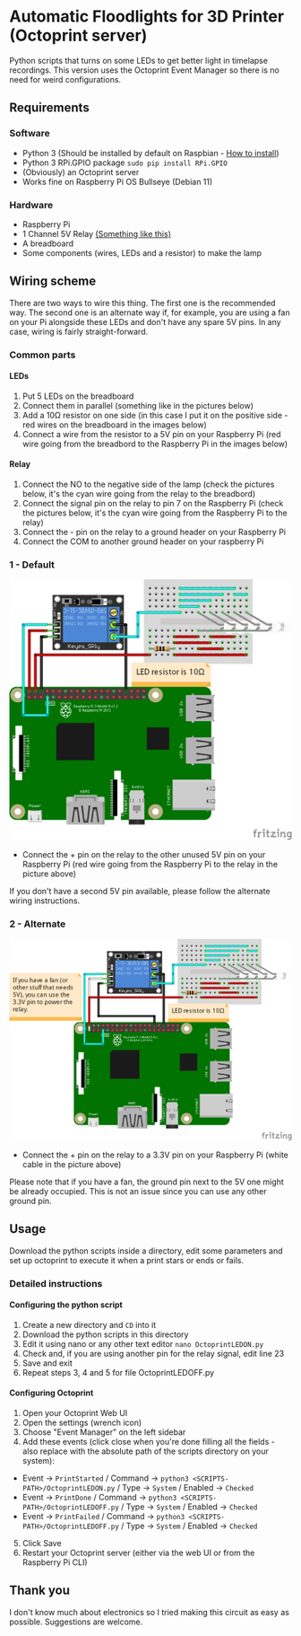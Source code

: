 # Automatic Floodlights for 3D Printer (Octoprint server)
Python scripts that turns on some LEDs to get better light in timelapse recordings.
This version uses the Octoprint Event Manager so there is no need for weird configurations.

## Requirements
### Software
* Python 3 (Should be installed by default on Raspbian - [How to install](https://www.raspberrypi.org/forums/viewtopic.php?t=181480)) 
* Python 3 RPi.GPIO package ```sudo pip install RPi.GPIO```
* (Obviously) an Octoprint server
* Works fine on Raspberry Pi OS Bullseye (Debian 11)

### Hardware
* Raspberry Pi
* 1 Channel 5V Relay [(Something like this)](https://www.amazon.com/dp/B00VRUAHLE/)
* A breadboard
* Some components (wires, LEDs and a resistor) to make the lamp

## Wiring scheme
There are two ways to wire this thing.
The first one is the recommended way.
The second one is an alternate way if, for example, you are using a fan on your Pi alongside these LEDs and don't have any spare 5V pins.
In any case, wiring is fairly straight-forward. 

### Common parts
#### LEDs
1. Put 5 LEDs on the breadboard
1. Connect them in parallel (something like in the pictures below)
1. Add a 10Ω resistor on one side (in this case I put it on the positive side - red wires on the breadboard in the images below)
1. Connect a wire from the resistor to a 5V pin on your Raspberry Pi (red wire going from the breadbord to the Raspberry Pi in the images below)

#### Relay
1. Connect the NO to the negative side of the lamp (check the pictures below, it's the cyan wire going from the relay to the breadbord)
1. Connect the signal pin on the relay to pin 7 on the Raspberry Pi (check the pictures below, it's the cyan wire going from the Raspberry Pi to the relay)
1. Connect the - pin on the relay to a ground header on your Raspberry Pi
1. Connect the COM to another ground header on your raspberry Pi

### 1 - Default
![Wiring scheme](https://github.com/StoKatze/Automatic-Floodlights-For-3D-Printer-Octoprint-server-/blob/main/Wiring%20Scheme/Lampadina%20Stampante%203D_bb_normal.png)
* Connect the + pin on the relay to the other unused 5V pin on your Raspberry Pi (red wire going from the Raspberry Pi to the relay in the picture above)

If you don't have a second 5V pin available, please follow the alternate wiring instructions.

### 2 - Alternate
![Wiring scheme Alternate](https://github.com/StoKatze/Automatic-Floodlights-For-3D-Printer-Octoprint-server-/blob/main/Wiring%20Scheme/Lampadina%20Stampante%203D_alternate.png)
* Connect the + pin on the relay to a 3.3V pin on your Raspberry Pi (white cable in the picture above)

Please note that if you have a fan, the ground pin next to the 5V one might be already occupied. This is not an issue since you can use any other ground pin.

## Usage 
Download the python scripts inside a directory, edit some parameters and set up octoprint to execute it when a print stars or ends or fails.

### Detailed instructions
#### Configuring the python script
1. Create a new directory and ```CD``` into it
1. Download the python scripts in this directory
1. Edit it using nano or any other text editor ```nano OctoprintLEDON.py```
1. Check and, if you are using another pin for the relay signal, edit line 23
1. Save and exit
1. Repeat steps 3, 4 and 5 for file OctoprintLEDOFF.py

#### Configuring Octoprint
1. Open your Octoprint Web UI
1. Open the settings (wrench icon)
1. Choose "Event Manager" on the left sidebar
1. Add these events (click close when you're done filling all the fields - also replace <SCRIPTS-PATH> with the absolute path of the scripts directory on your system):
* Event -> ```PrintStarted``` / Command -> ```python3 <SCRIPTS-PATH>/OctoprintLEDON.py``` / Type -> ```System``` / Enabled -> ```Checked```
* Event -> ```PrintDone``` / Command -> ```python3 <SCRIPTS-PATH>/OctoprintLEDOFF.py``` / Type -> ```System``` / Enabled -> ```Checked```
* Event -> ```PrintFailed``` / Command -> ```python3 <SCRIPTS-PATH>/OctoprintLEDOFF.py``` / Type -> ```System``` / Enabled -> ```Checked```
5. Click Save
6. Restart your Octoprint server (either via the web UI or from the Raspberry Pi CLI)

## Thank you
I don't know much about electronics so I tried making this circuit as easy as possible. Suggestions are welcome.
